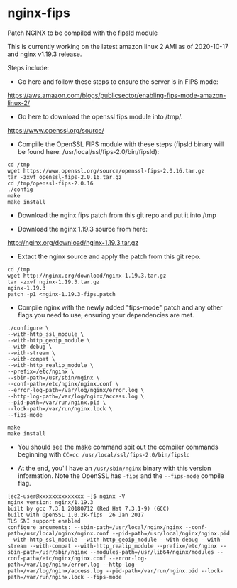# nginx-fips
Patch NGINX to be compiled with the fipsld module

This is currently working on the latest amazon linux 2 AMI as of 2020-10-17 and nginx v1.19.3 release.

Steps include:

* Go here and follow these steps to ensure the server is in FIPS mode:

https://aws.amazon.com/blogs/publicsector/enabling-fips-mode-amazon-linux-2/

* Go here to download the openssl fips module into /tmp/.

https://www.openssl.org/source/

* Compiile the OpenSSL FIPS module with these steps (fipsld binary will be found here: /usr/local/ssl/fips-2.0/bin/fipsld):

```
cd /tmp
wget https://www.openssl.org/source/openssl-fips-2.0.16.tar.gz
tar -zxvf openssl-fips-2.0.16.tar.gz
cd /tmp/openssl-fips-2.0.16
./config
make
make install
```

* Download the nginx fips patch from this git repo and put it into /tmp

* Download the nginx 1.19.3 source from here:

http://nginx.org/download/nginx-1.19.3.tar.gz

* Extact the nginx source and apply the patch from this git repo.

```
cd /tmp
wget http://nginx.org/download/nginx-1.19.3.tar.gz
tar -zxvf nginx-1.19.3.tar.gz
nginx-1.19.3
patch -p1 <nginx-1.19.3-fips.patch
```

* Compile nginx with the newly added "fips-mode" patch and any other flags you need to use, ensuring your dependencies are met.

```
./configure \
--with-http_ssl_module \
--with-http_geoip_module \
--with-debug \
--with-stream \
--with-compat \
--with-http_realip_module \
--prefix=/etc/nginx \
--sbin-path=/usr/sbin/nginx \
--conf-path=/etc/nginx/nginx.conf \
--error-log-path=/var/log/nginx/error.log \
--http-log-path=/var/log/nginx/access.log \
--pid-path=/var/run/nginx.pid \
--lock-path=/var/run/nginx.lock \
--fips-mode

make
make install
```

* You should see the make command spit out the compiler commands beginning with `CC=cc /usr/local/ssl/fips-2.0/bin/fipsld`

* At the end, you'll have an `/usr/sbin/nginx` binary with this version information. Note the OpenSSL has `-fips` and the `--fips-mode` compile flag.

```
[ec2-user@xxxxxxxxxxxxxx ~]$ nginx -V
nginx version: nginx/1.19.3
built by gcc 7.3.1 20180712 (Red Hat 7.3.1-9) (GCC) 
built with OpenSSL 1.0.2k-fips  26 Jan 2017
TLS SNI support enabled
configure arguments: --sbin-path=/usr/local/nginx/nginx --conf-path=/usr/local/nginx/nginx.conf --pid-path=/usr/local/nginx/nginx.pid --with-http_ssl_module --with-http_geoip_module --with-debug --with-stream --with-compat --with-http_realip_module --prefix=/etc/nginx --sbin-path=/usr/sbin/nginx --modules-path=/usr/lib64/nginx/modules --conf-path=/etc/nginx/nginx.conf --error-log-path=/var/log/nginx/error.log --http-log-path=/var/log/nginx/access.log --pid-path=/var/run/nginx.pid --lock-path=/var/run/nginx.lock --fips-mode

```
